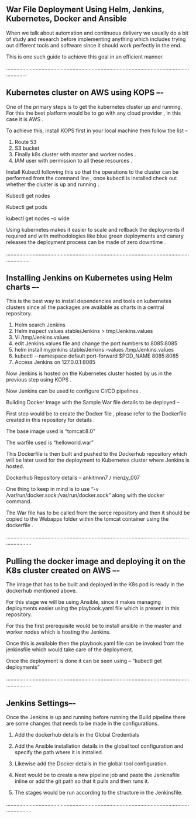 ## War File Deployment Using Helm, Jenkins, Kubernetes, Docker and Ansible 

When we talk about automation and continuous delivery we usually do a bit of study and research before implementing anything which includes trying out different tools and software since it should work perfectly in the end.

This is one such guide to achieve this goal in an efficient manner.

..........................................................................................................................................


## Kubernetes cluster on AWS using KOPS –-


One of the primary steps is to get the kubernetes cluster up and running.
For this the best platform would be to go with any cloud provider , in this case it is AWS .

To achieve this,  install KOPS first in your local machine then follow the list –
1.	Route 53
2.	S3 bucket
3.	Finally k8s cluster with master and worker nodes .
4.	IAM user with permission to all these resources .

Install Kubectl following this so that the operations to the cluster can be performed from the command line , once kubectl is installed check out whether the cluster is up and running .

Kubectl get nodes 

Kubectl get pods 

kubectl get nodes -o wide


Using kubernetes makes it easier to scale and rollback the deployments if required and with methodologies like blue green deployments and canary releases the deployment process can be made of zero downtime .

............................................................................................................................................

## Installing Jenkins on Kubernetes using Helm charts –-


This is the best way to install dependencies and tools on kubernetes clusters since all the packages are available as charts in a central repository.

1.	Helm search Jenkins
2.	Helm inspect values stable/Jenkins > tmp/Jenkins.values
3.	Vi /tmp/Jenkins.values
4.	edit Jenkins.values file and change the port numbers to 8085:8085
5.	helm install myjenkins stable/Jenkins –values /tmp/Jenkins.values
6.	kubectl --namespace default port-forward $POD_NAME 8085:8085
7.	Access Jenkins on 127.0.0.1:8085

Now Jenkins is hosted on the Kubernetes cluster hosted by us in the previous step using KOPS .

Now Jenkins can be used to configure CI/CD pipelines .

Building Docker Image with the Sample War file details to be deployed –

First step would be to create the Docker file , please refer to the Dockerfile created in this repository for details .

The base image used is “tomcat:8.0”

The warfile used is “helloworld.war”

This Dockerfile is then built and pushed to the Dockerhub repository which will be later used for the deployment to Kubernetes cluster where Jenkins is hosted.

Dockerhub Repository details – ankitmnn7 / menzy_007

One thing to keep in mind is to use “-v /var/run/docker.sock:/var/run/docker.sock” along with the docker command.

The War file has to be called from the sorce repository and then it should be copied to the Webapps folder within the tomcat container using the dockerfile .

.............................................................................................................................................


 ## Pulling the docker image and deploying it on the K8s cluster created on AWS –-



The image that has to be built and deployed in the K8s pod is ready in the dockerhub mentioned above.

For this stage we will be using Ansible, since it makes managing deployments easier using the playbook.yaml file which is present in this repository.

For this the first prerequisite would be to install ansible in the master and worker nodes which is hosting the Jenkins.

Once this is available then the playbook.yaml file can be invoked from the jenkinsfile which would take care of the deployment.

Once the deployment is done it can be seen using – “kubectl get deployments”

.............................................................................................................................................

## Jenkins Settings–-


Once the Jenkins is up and running before running the Build pipeline there are some changes that needs to be made in the configurations.

1.	Add the dockerhub details in the Global Credentials 

2.	Add the Ansible installation details in the global tool configuration and specify the path where it is installed.

3.	Likewise add the Docker details in the global tool configuration.

4.	Next would be to create a new pipeline job and paste the Jenkinsfile inline or add the git path so that it pulls and then runs it.

5.	The stages would be run according to the structure in the Jenkinsfile.

.............................................................................................................................................
